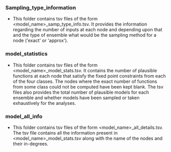 ### Sampling_type_information
- This folder contains tsv files of the form <model_name>_samp_type_info.tsv. It provides the information regarding the number
  of inputs at each node and depending upon that and the type of ensemble what would be the sampling method for a node ('exact' or 'approx').
### model_statistics
- This folder contains tsv files of the form <model_name>_model_stats.tsv. It contains the number of plausible functions at each node that
  satisfy the fixed point constraints from each of the four classes. The nodes where the exact number of functions from some class
  could not be computed have been kept blank. The tsv files also provides the total number of plausible models for each ensemble and whether
  models have been sampled or taken exhaustively for the analyses.
### model_all_info
- This folder contains tsv files of the form <model_name>_all_details.tsv. The tsv file contains all the information present in
  <model_name>_model_stats.tsv along with the name of the nodes and their in-degrees.
